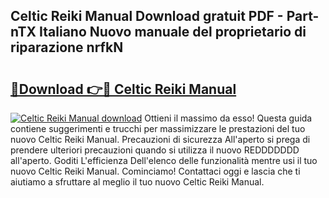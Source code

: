 ## Celtic Reiki Manual Download gratuit PDF - Part-nTX Italiano Nuovo manuale del proprietario di riparazione nrfkN

# <h2><a href="http://dfh33lp.blite.top/?on=Celtic+Reiki+Manual">🔗Download 👉🔴 Celtic Reiki Manual</a></h2>

[![Celtic Reiki Manual download](https://i.imgur.com/lujVjoI.png)](http://dfh33lp.blite.top/?on=Celtic+Reiki+Manual)
Ottieni il massimo da esso! Questa guida contiene suggerimenti e trucchi per massimizzare le prestazioni del tuo nuovo Celtic Reiki Manual. Precauzioni di sicurezza All'aperto si prega di prendere ulteriori precauzioni quando si utilizza il nuovo REDDDDDDD all'aperto. Goditi L'efficienza Dell'elenco delle funzionalità mentre usi il tuo nuovo Celtic Reiki Manual. Cominciamo! Contattaci oggi e lascia che ti aiutiamo a sfruttare al meglio il tuo nuovo Celtic Reiki Manual.
